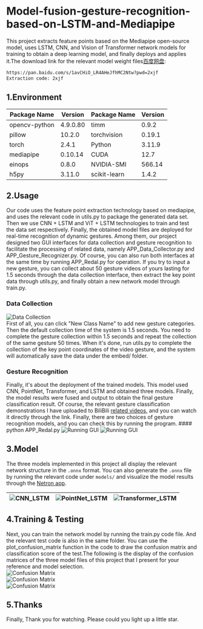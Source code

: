 # Model-fusion-gesture-recognition-based-on-LSTM-and-Mediapipe

This project extracts feature points based on the Mediapipe open-source model, uses LSTM, CNN, and Vision of Transformer network models for training to obtain a deep learning model, and finally deploys and applies it.The download link for the relevant model weight files[百度网盘](https://pan.baidu.com/s/1avCHiO_LR4AHeJfhMC2Ntw?pwd=2xjf):

```bash
https://pan.baidu.com/s/1avCHiO_LR4AHeJfhMC2Ntw?pwd=2xjf  
Extraction code: 2xjf
```

## 1.Environment

| Package Name     | Version   | Package Name     | Version   |
|------------------|-----------|------------------|-----------|
| opencv-python    | 4.9.0.80  | timm             | 0.9.2     |
| pillow           | 10.2.0    | torchvision      | 0.19.1    |
| torch            | 2.4.1     | Python           | 3.11.9    |
| mediapipe        | 0.10.14   | CUDA             | 12.7      |
| einops           | 0.8.0     | NVIDIA-SMI       | 566.14    |
| h5py             | 3.11.0    | scikit-learn     | 1.4.2     |

## 2.Usage

Our code uses the feature point extraction technology based on mediapipe, and uses the relevant code in utils.py to package the generated data set. Then we use CNN + LSTM and ViT + LSTM technologies to train and test the data set respectively. Finally, the obtained model files are deployed for real-time recognition of dynamic gestures.
Among them, our project designed two GUI interfaces for data collection and gesture recognition to facilitate the processing of related data, namely APP_Data_Collector.py and APP_Gesture_Recognizer.py. Of course, you can also run both interfaces at the same time by running APP_Redal.py for operation. If you try to input a new gesture, you can collect about 50 gesture videos of yours lasting for 1.5 seconds through the data collection interface, then extract the key point data through utils.py, and finally obtain a new network model through train.py.

### Data Collection

![Data Collection](asserts/数据采集.png)  
First of all, you can click "New Class Name" to add new gesture categories. Then the default collection time of the system is 1.5 seconds. You need to complete the gesture collection within 1.5 seconds and repeat the collection of the same gesture 50 times. When it's done, run utils.py to complete the collection of the key point coordinates of the video gesture, and the system will automatically save the data under the embed/ folder.

### Gesture Recognition

Finally, it's about the deployment of the trained models. This model used CNN, PointNet, Transformer, and LSTM and obtained three models. Finally, the model results were fused and output to obtain the final gesture classification result. Of course, the relevant gesture classification demonstrations I have uploaded to BiliBili [related videos](https://b23.tv/aQuwHHO), and you can watch it directly through the link. Finally, there are two choices of gesture recognition models, and you can check this by running the program.
    #### python APP_Redal.py
![Running GUI](asserts/静态手势.png)
![Running GUI](asserts/动态手势.png)

## 3.Model

The three models implemented in this project all display the relevant network structure in the `.onnx` format. You can also generate the `.onnx` file by running the relevant code under `models/` and visualize the model results through the [Netron app](https://netron.app).

|![CNN_LSTM](asserts/CNN_LSTM.png) | ![PointNet_LSTM](asserts/PointNet_LSTM.png) | ![Transformer_LSTM](asserts/Transformer_LSTM.png) |
|---------------------------------------|--------------------------------------------------|--------------------------------------------------------|

## 4.Training & Testing

Next, you can train the network model by running the train.py code file. And the relevant test code is also in the same folder. You can use the plot_confusion_matrix function in the code to draw the confusion matrix and classification score of the test.The following is the display of the confusion matrices of the three model files of this project that I present for your reference and model selection.  
![Confusion Matrix](asserts/CNN_LSTM_CM.png)  
![Confusion Matrix](asserts/PointNet_LSTM_CM.png)  
![Confusion Matrix](asserts/Transformer_LSTM_CM.png)  

## 5.Thanks

Finally, Thank you for watching. Please could you light up a little star.
